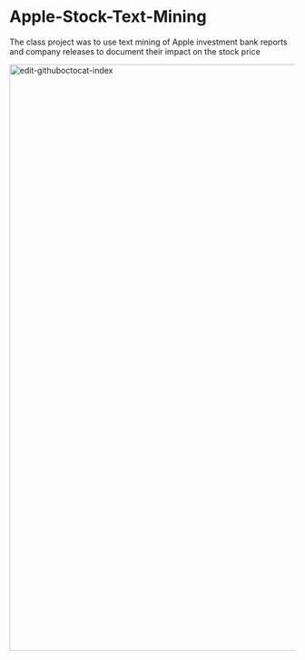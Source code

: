 # Apple-Stock-Text-Mining
The class project was to use text mining of Apple investment bank reports and company releases to document their impact on the stock price


<img width="1032" alt="edit-githuboctocat-index" src="https://github.com/Twabeeric/Apple-Stock-Text-Mining/blob/master/AAPL.csv">



